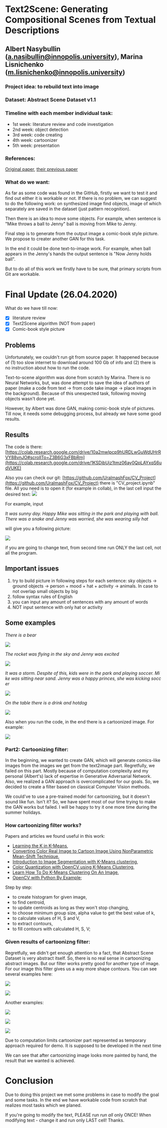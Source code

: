# Text2Scene: Generating Compositional Scenes from Textual Descriptions
## Albert Nasybullin (a.nasibullin@innopolis.university), Marina Lisnichenko (m.lisnichenko@innopolis.university)
### Project idea: to rebuild text into image
### Dataset: Abstract Scene Dataset v1.1
### Timeline with each member individual task:
- 1st week: literature review and code investigation
- 2nd week: object detection
- 3rd week: code creating
- 4th week: cartoonizer
- 5th week: presentation
### References: 
[Original paper](http://openaccess.thecvf.com/content\_CVPR\_2019/papers/Tan\_Text2Scene\_Generating\_Compositional\_Scenes\_From\_Textual\_Descriptions\_CVPR\_2019\_paper.pdf), [their previous paper](http://openaccess.thecvf.com/content_iccv_2013/papers/Zitnick_Learning_the_Visual_2013_ICCV_paper.pdf)
### What do we want:
As far as some code was found in the GitHub, firstly we want to test it and find out either it is workable or not. If there is no problem, we can suggest to do the following work: on synthesized image find objects, image of which separately are saved in the dataset (just pattern recognition).

Then there is an idea to move some objects. For example, when sentence is "Mike throws a ball to Jenny" ball is moving from Mike to Jenny. 

Final step is to generate from the output image a comic-book style picture. We propose to creater another GAN for this task.

In the end it could be done text-to-image work. For example, when ball appears in the Jenny's hands the output sentence is "Now Jenny holds ball".

But to do all of this work we firstly have to be sure, that primary scripts from Git are workable.

# Final Update (26.04.2020)
What do we have till now:
- [x] literature review
- [x] Text2Scene algorithm (NOT from paper)
- [x] Comic-book style picture

## Problems
Unfortunately, we couldn't run git from source paper. It happened because of (1) too slow internet to download around 100 Gb of info and (2) there is no instruction about how to run the code.

Text-to-scene algorithm was done from scratch by Marina. There is no Neural Networks, but, was done attempt to save the idea of authors of paper (make a code from text -> from code take image -> place images in the background). Because of this unexpected task, following moving objects wasn't done yet.

However, by Albert was done GAN, making comic-book style of pictures. Till now, it needs some debugging process, but already we have some good results.

## Results
The code is there: [https://colab.research.google.com/drive/10a2mwlpcp9hURDLwGuWdUHrRVY88vnJO#scrollTo=Z3B6G3xFBbRm](https://colab.research.google.com/drive/1KSDibUjz1tmz06ay0QpLAYxqS6udVUKE)

Also you can check our git: [https://github.com/UralmashFox/CV_Project](https://github.com/UralmashFox/CV_Project)
there is "CV_project.ipynb" file. All you need is to open it (for example in collab), in the last cell input the desired text:
![](https://i.imgur.com/vwNFxII.png)

For example, input

*It was sunny day. Happy Mike was sitting in the park and playing with ball. There was a snake and Jenny was worried, she was wearing silly hat*

will give you a following picture:

![](https://i.imgur.com/Cl1tTJq.png)

if you are going to change text, from second time run ONLY the last cell, not all the program.

## Important issues
1) try to build picture in following steps for each sentence: 
sky objects -> ground objects -> person + mood + hat + activity -> animals.
In case to not overlap small objects by big
2) follow syntax rules of English
3) you can input any amount of sentences with any amount of words
4) NOT input sentence with only hat or activity

## Some examples

*There is a bear*

![](https://i.imgur.com/IiVY1xI.png)

*The rocket was flying in the sky and Jenny was excited*

![](https://i.imgur.com/4o2hjQx.png)

*It was a storm. Despite of this, kids were in the park and playing soccer. Mike was sitting near sand. Jenny was a happy princes, she was kicking soccer*

![](https://i.imgur.com/ED3o9OU.png)

*On the table there is a drink and hotdog*

![](https://i.imgur.com/d4954yd.png)

Also when you run the code, in the end there is a cartoonized image. For example:

![](https://i.imgur.com/Bbno5ZN.png)

### Part2: Cartoonizing filter:
In the beginning, we wanted to create GAN, which will generate comics-like images from the images we get from the text2image part. Regretfully, we failed on this part. Mostly because of computation complexity and my personal (Albert's) lack of expertise in Generative Adversarial Network. Also, we realized a GAN approach is overcomplicated for our goals. So, we decided to create a filter based on classical Computer Vision methods.

We could've to use a pre-trained model for cartoonizing, but it doesn't sound like fun. Isn't it? So, we have spent most of our time trying to make the GAN works but failed. I will be happy to try it one more time during the summer holidays.

### How cartoonizing filter works?
Papers and articles we found useful in this work:
- [Learning the K in K-Means](https://www.researchgate.net/publication/2869155_Learning_the_K_in_K-Means),
- [Converting Color Real Image to Cartoon Image Using NonParametric Mean-Shift Technique](https://www.iasj.net/iasj?func=fulltext&aId=65525),
- [Introduction to Image Segmentation with K-Means clustering](https://towardsdatascience.com/introduction-to-image-segmentation-with-k-means-clustering-83fd0a9e2fc3),
- [Color Quantization with OpenCV using K-Means Clustering](https://www.pyimagesearch.com/2014/07/07/color-quantization-opencv-using-k-means-clustering/),
- [Learn How To Do K-Means Clustering On An Image](https://laconicml.com/k-means-clustering/),
- [OpenCV with Python By Example](https://learning.oreilly.com/library/view/opencv-with-python/9781785283932/);

Step by step:
- to create histogram for given image,
- to find centroid,
- to update centroids as long as they won't stop changing,
- to choose minimum group size, alpha value to get the best value of k,
- to calculate values of H, S and V,
- to extract contours,
- to fill contours with calculated H, S, V; 

### Given results of cartoonizng filter:
Regretfully, we didn't get enough attention to a fact, that Abstract Scene Dataset is very abstract itself. So, there is no real sense in cartoonizing abstract images. But our filter works pretty good for another type of image. For our image this filter gives us a way more shape contours. You can see several examples here:

![](https://i.imgur.com/rTBypzI.png)


![](https://i.imgur.com/0FPwieX.png)


Another examples:

![](https://i.imgur.com/C6fdBEm.png)


![](https://i.imgur.com/XzC2AvX.png)


![](https://i.imgur.com/nrKUBpx.png)


Due to computation limits cartoonizer part represented as temporary approach required for demo. It is supposed to be developed in the next time

We can see that after cartoonizing image looks more painted by hand, the result that we wanted is achieved.

# Conclusion 

Due to doing this project we met some problems in case to modify the goal and some tasks. In the end we have workable code from scratch that realizes most tasks which we planed.

If you're going to modify the text, PLEASE run *run all* only ONCE! When modifying text - change it and run only LAST cell! Thanks.
